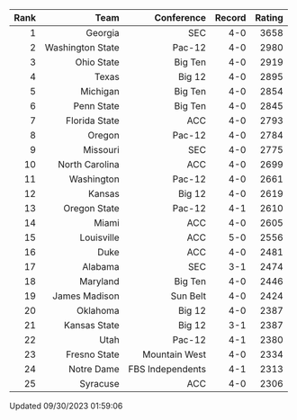 | Rank  | Team                 | Conference           | Record   | Rating |
| ---:  | ---:                 | ---:                 | ---:     | ---:   |
| 1     | Georgia              | SEC                  | 4-0      | 3658   |
| 2     | Washington State     | Pac-12               | 4-0      | 2980   |
| 3     | Ohio State           | Big Ten              | 4-0      | 2919   |
| 4     | Texas                | Big 12               | 4-0      | 2895   |
| 5     | Michigan             | Big Ten              | 4-0      | 2854   |
| 6     | Penn State           | Big Ten              | 4-0      | 2845   |
| 7     | Florida State        | ACC                  | 4-0      | 2793   |
| 8     | Oregon               | Pac-12               | 4-0      | 2784   |
| 9     | Missouri             | SEC                  | 4-0      | 2775   |
| 10    | North Carolina       | ACC                  | 4-0      | 2699   |
| 11    | Washington           | Pac-12               | 4-0      | 2661   |
| 12    | Kansas               | Big 12               | 4-0      | 2619   |
| 13    | Oregon State         | Pac-12               | 4-1      | 2610   |
| 14    | Miami                | ACC                  | 4-0      | 2605   |
| 15    | Louisville           | ACC                  | 5-0      | 2556   |
| 16    | Duke                 | ACC                  | 4-0      | 2481   |
| 17    | Alabama              | SEC                  | 3-1      | 2474   |
| 18    | Maryland             | Big Ten              | 4-0      | 2446   |
| 19    | James Madison        | Sun Belt             | 4-0      | 2424   |
| 20    | Oklahoma             | Big 12               | 4-0      | 2387   |
| 21    | Kansas State         | Big 12               | 3-1      | 2387   |
| 22    | Utah                 | Pac-12               | 4-1      | 2380   |
| 23    | Fresno State         | Mountain West        | 4-0      | 2334   |
| 24    | Notre Dame           | FBS Independents     | 4-1      | 2313   |
| 25    | Syracuse             | ACC                  | 4-0      | 2306   |

Updated 09/30/2023 01:59:06
